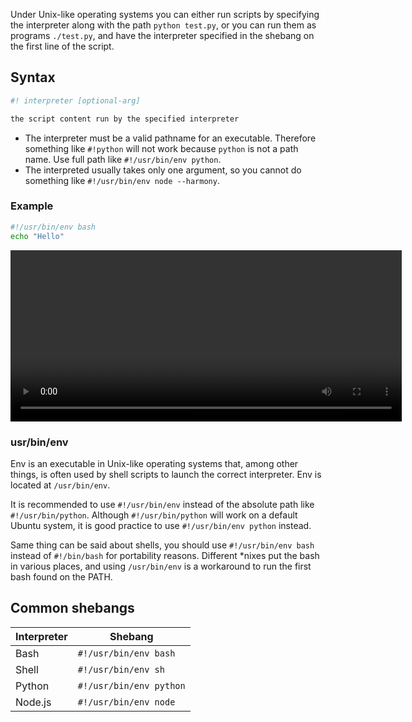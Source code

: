 Under Unix-like operating systems you can either run scripts by specifying the interpreter along with the path `python test.py`, or you can run them as programs `./test.py`, and have the interpreter specified in the shebang on the first line of the script.

## Syntax

```bash
#! interpreter [optional-arg]

the script content run by the specified interpreter
```

- The interpreter must be a valid pathname for an executable. Therefore something like `#!python` will not work because `python` is not a path name. Use full path like `#!/usr/bin/env python`.
- The interpreted usually takes only one argument, so you cannot do something like `#!/usr/bin/env node --harmony`.

### Example

```bash
#!/usr/bin/env bash
echo "Hello"
```

<video width="626" height="274" controls autoplay loop>
  <source src="./videos/shebang.mp4" type="video/mp4">
</video>

### usr/bin/env

Env is an executable in Unix-like operating systems that, among other things, is often used by shell scripts to launch the correct interpreter. Env is located at `/usr/bin/env`.

It is recommended to use `#!/usr/bin/env` instead of the absolute path like `#!/usr/bin/python`. Although `#!/usr/bin/python` will work on a default Ubuntu system, it is good practice to use  `#!/usr/bin/env python` instead.

Same thing can be said about shells, you should use `#!/usr/bin/env bash` instead of `#!/bin/bash` for portability reasons. Different *nixes put the bash in various places, and using `/usr/bin/env` is a workaround to run the first bash found on the PATH.

## Common shebangs

| Interpreter | Shebang                 |
| ----------- | ----------------------- |
| Bash        | `#!/usr/bin/env bash`   |
| Shell       | `#!/usr/bin/env sh`     |
| Python      | `#!/usr/bin/env python` |
| Node.js     | `#!/usr/bin/env node`   |
